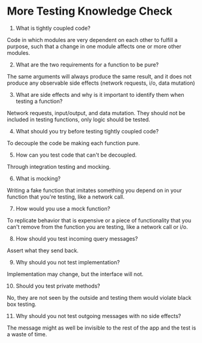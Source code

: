 # More Testing Knowledge Check

1. What is tightly coupled code?

Code in which modules are very dependent on each other to fulfill a purpose, such
that a change in one module affects one or more other modules.

2. What are the two requirements for a function to be pure?

The same arguments will always produce the same result, and it does not produce any
observable side effects (network requests, i/o, data mutation)

3. What are side effects and why is it important to identify them when testing
   a function?

Network requests, input/output, and data mutation. They should not be included in
testing functions, only logic should be tested.

4. What should you try before testing tightly coupled code?

To decouple the code be making each function pure.

5. How can you test code that can't be decoupled.

Through integration testing and mocking.

6. What is mocking?

Writing a fake function that imitates something you depend on in your function that
you're testing, like a network call.

7. How would you use a mock function?

To replicate behavior that is expensive or a piece of functionality that you can't
remove from the function you are testing, like a network call or i/o.

8. How should you test incoming query messages?

Assert what they send back.

9. Why should you not test implementation?

Implementation may change, but the interface will not.

10. Should you test private methods?

No, they are not seen by the outside and testing them would violate black
box testing.

11. Why should you not test outgoing messages with no side effects?

The message might as well be invisible to the rest of the app and the test is
a waste of time.



